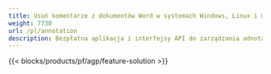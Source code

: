```yaml
---
title: Usuń komentarze z dokumentów Word w systemach Windows, Linux i macOS 
weight: 7730
url: /pl/annotation
description: Bezpłatna aplikacja i interfejsy API do zarządzania adnotacjami w plikach DOC, DOCX, DOCM, DOTM, RTF, DOT i ODT
---
```


{{< blocks/products/pf/agp/feature-solution >}} 


